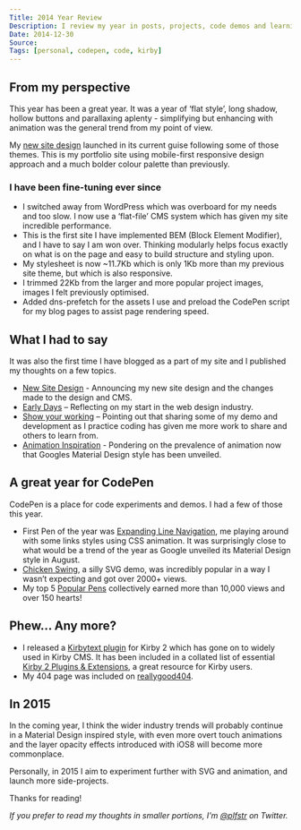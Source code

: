 ```yaml
---
Title: 2014 Year Review
Description: I review my year in posts, projects, code demos and learning in web design during 2014.
Date: 2014-12-30
Source: 
Tags: [personal, codepen, code, kirby]
---
```

## From my perspective

This year has been a great year. It was a year of ‘flat style’, long shadow, hollow buttons and parallaxing aplenty - simplifying but enhancing with animation was the general trend from my point of view. 

My [new site design](/blog/portfolio-redesign/) launched in its current guise following some of those themes. This is my portfolio site using mobile-first responsive design approach and a much bolder colour palette than previously. 

### I have been fine-tuning ever since

*	I switched away from WordPress which was overboard for my needs and too slow. I now use a ‘flat-file’ CMS system which has given my site incredible performance. 
*	This is the first site I have implemented BEM (Block Element Modifier), and I have to say I am won over. Thinking modularly helps focus exactly on what is on the page and easy to build structure and styling upon.
*	My stylesheet is now ~11.7Kb which is only 1Kb more than my previous site theme, but which is also responsive. 
*	I trimmed 22Kb from the larger and more popular project images, images I felt previously optimised. 
*	Added dns-prefetch for the assets I use and preload the CodePen script for my blog pages to assist page rendering speed. 

## What I had to say

It was also the first time I have blogged as a part of my site and I published my thoughts on a few topics. 

*	[New Site Design](/blog/portfolio-redesign/) - Announcing my new site design and the changes made to the design and CMS.
*	[Early Days](/blog/early-days/) – Reflecting on my start in the web design industry.
*	[Show your working](/blog/show-your-working/) – Pointing out that sharing some of my demo and development as I practice coding has given me more work to share and others to learn from.
*	[Animation Inspiration](/blog/animation-inspiration/) - Pondering on the prevalence of animation now that Googles Material Design style has been unveiled.

## A great year for CodePen

CodePen is a place for code experiments and demos. I had a few of those this year.

*	First Pen of the year was [Expanding Line Navigation](/blog/expanding-line-navigation/), me playing around with some links styles using CSS animation. It was surprisingly close to what would be a trend of the year as Google unveiled its Material Design style in August.
*	[Chicken Swing](/blog/chicken-swing-svg/), a silly SVG demo, was incredibly popular in a way I wasn’t expecting and got over 2000+ views. 
*	My top 5 [Popular Pens](http://codepen.io/plfstr/popular/) collectively earned more than 10,000 views and over 150 hearts!

## Phew… Any more?

*	I released a [Kirbytext plugin](/blog/kirbytag-codepen/) for Kirby 2 which has gone on to widely used in Kirby CMS. It has been included in a collated list of essential [Kirby 2 Plugins & Extensions](https://github.com/JonasDoebertin/kirby-plugins/#kirbytext-extensions), a great resource for Kirby users.
*	My 404 page was included on [reallygood404](http://reallygood404.com/sites/paulfosterdesign/).

## In 2015

In the coming year, I think the wider industry trends will probably continue in a Material Design inspired style, with even more overt touch animations and the layer opacity effects introduced with iOS8 will become more commonplace.

Personally, in 2015 I aim to experiment further with SVG and animation, and launch more side-projects.

Thanks for reading!

_If you prefer to read my thoughts in smaller portions, I'm [@plfstr](https://twitter.com/plfstr) on Twitter._